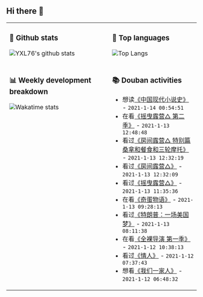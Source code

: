 ## Hi there 👋

<table>
<tr>
<td valign="top" width="54%">

### 🔭 Github stats

![YXL76's github stats](https://github-readme-stats.yxl76.vercel.app/api?username=YXL76&count_private=true&show_icons=true&include_all_commits=true&theme=tokyonight&line_height=28)

</td>

<td valign="top" width="46%">

### 🌱 Top languages

![Top Langs](https://github-readme-stats.yxl76.vercel.app/api/top-langs/?username=YXL76&layout=compact&theme=tokyonight&langs_count=10&hide=HTML,CSS,SCSS)

</td>
</tr>
<tr>
<td valign="top" width="54%">

### 📊 Weekly development breakdown

![Wakatime stats](https://github-readme-stats.yxl76.vercel.app/api/wakatime?username=YXL76&layout=compact&theme=tokyonight)


</td>
<td valign="top" width="46%">

### 📚 Douban activities

- 想读[《中国现代小说史》](https://book.douban.com/subject/26910984/) - `2021-1-14 00:54:51`
- 在看[《摇曳露营△ 第二季》](http://movie.douban.com/subject/30358098/) - `2021-1-13 12:48:48`
- 看过[《房间露营△ 特别篇 桑拿和餐食和三轮摩托》](http://movie.douban.com/subject/35005962/) - `2021-1-13 12:32:19`
- 看过[《房间露营△》](http://movie.douban.com/subject/34660475/) - `2021-1-13 12:32:09`
- 看过[《摇曳露营△》](http://movie.douban.com/subject/27077082/) - `2021-1-13 11:35:36`
- 在看[《奇蛋物语》](http://movie.douban.com/subject/35216228/) - `2021-1-13 09:28:13`
- 看过[《特朗普：一场美国梦》](http://movie.douban.com/subject/27194924/) - `2021-1-13 08:11:38`
- 在看[《全裸导演 第一季》](http://movie.douban.com/subject/30360724/) - `2021-1-12 10:38:13`
- 看过[《情人》](http://movie.douban.com/subject/1291868/) - `2021-1-12 07:37:43`
- 想看[《我们一家人》](http://movie.douban.com/subject/30443773/) - `2021-1-12 06:48:32`

</td>
</tr>
</table>

<!--
**YXL76/YXL76** is a ✨ _special_ ✨ repository because its `README.md` (this file) appears on your GitHub profile.

Here are some ideas to get you started:

- 🔭 I’m currently working on ...
- 🌱 I’m currently learning ...
- 👯 I’m looking to collaborate on ...
- 🤔 I’m looking for help with ...
- 💬 Ask me about ...
- 📫 How to reach me: ...
- 😄 Pronouns: ...
- ⚡ Fun fact: ...
-->
